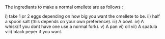 The ingrediants to make a normal omellete are as follows :

i) take 1 or 2 eggs depending on how big you want the omellete to be.
ii) half a spoon salt (this depends on your own preference).
iii) A bowl.
iv) A whisk(if you dont have one use a normal fork).
v) A pan
vi) oil
vii) A spatula
viii) black peper if you want.